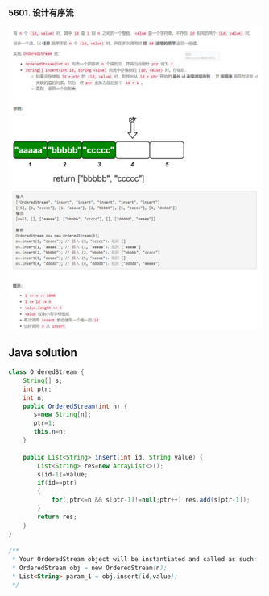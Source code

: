 ### 5601. 设计有序流

<img src="1.png" alt=" " title="." style="zoom:150%;" />  

<img src="2.png" alt=" " title="." style="zoom:150%;" />

## Java solution

```java
class OrderedStream {
    String[] s;
    int ptr;
    int n;
    public OrderedStream(int n) {
       s=new String[n];
       ptr=1;
       this.n=n; 
    }
    
    public List<String> insert(int id, String value) {
        List<String> res=new ArrayList<>();
        s[id-1]=value;
        if(id==ptr)
        {
            for(;ptr<=n && s[ptr-1]!=null;ptr++) res.add(s[ptr-1]);
        }
        return res;
    }
}

/**
 * Your OrderedStream object will be instantiated and called as such:
 * OrderedStream obj = new OrderedStream(n);
 * List<String> param_1 = obj.insert(id,value);
 */
```